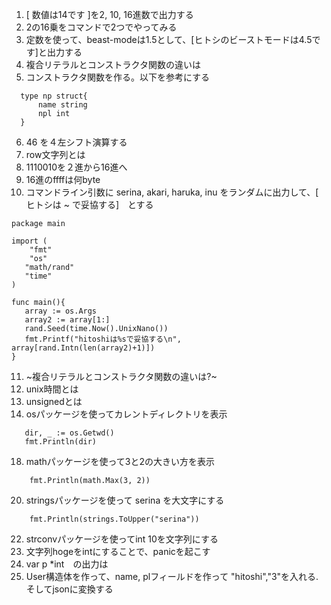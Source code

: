 1. [ 数値は14です ]を2, 10, 16進数で出力する
2. 2の16乗をコマンドで2つでやってみる
3. 定数を使って、beast-modeは1.5として、[ヒトシのビーストモードは4.5です]と出力する
4. 複合リテラルとコンストラクタ関数の違いは
5. コンストラクタ関数を作る。以下を参考にする
```title:go
  type np struct{
      name string
      npl int
  }
```
6. 46 を４左シフト演算する
7. row文字列とは
8. 1110010を２進から16進へ
9. 16進のffffは何byte
10. コマンドライン引数に serina, akari, haruka, inu をランダムに出力して、[ ヒトシは ~ で妥協する]　とする
```title:go
package main

import (
	"fmt"
	"os"
   "math/rand"
   "time"
)

func main(){
   array := os.Args
   array2 := array[1:]
   rand.Seed(time.Now().UnixNano())
   fmt.Printf("hitoshiは%sで妥協する\n", array[rand.Intn(len(array2)+1)])
}
```
11. ~複合リテラルとコンストラクタ関数の違いは?~
12. unix時間とは
14. unsignedとは
15. osパッケージを使ってカレントディレクトリを表示
```title:go
   dir, _ := os.Getwd()
   fmt.Println(dir)
```
18. mathパッケージを使って3と2の大きい方を表示
```title:go
    fmt.Println(math.Max(3, 2))
```
20. stringsパッケージを使って serina を大文字にする
```title:go
    fmt.Println(strings.ToUpper("serina"))
```

22. strconvパッケージを使ってint 10を文字列にする
23. 文字列hogeをintにすることで、panicを起こす
24. var p *int　の出力は
25. User構造体を作って、name, plフィールドを作って "hitoshi","3"を入れる.そしてjsonに変換する

